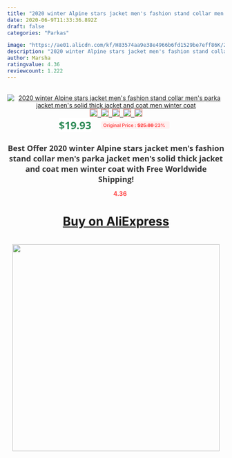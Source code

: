 ```yaml
---
title: "2020 winter Alpine stars jacket men's fashion stand collar men's parka jacket men's solid thick jacket and coat men winter coat"
date: 2020-06-9T11:33:36.892Z
draft: false
categories: "Parkas"

image: "https://ae01.alicdn.com/kf/H83574aa9e38e4966b6fd1529be7eff86K/2020-winter-Alpine-stars-jacket-men-s-fashion-stand-collar-men-s-parka-jacket-men-s.jpg"
description: "2020 winter Alpine stars jacket men's fashion stand collar men's parka jacket men's solid thick jacket and coat men winter coat"
author: Marsha
ratingvalue: 4.36
reviewcount: 1.222
---
```

<br>
<div style="text-align: center;">
<a href="https://s.click.aliexpress.com/e/_98GliV" target="_blank" rel="nofollow noopener noreferrer"><img alt="2020 winter Alpine stars jacket men's fashion stand collar men's parka jacket men's solid thick jacket and coat men winter coat" class="magnifier-image" src="https://ae01.alicdn.com/kf/H83574aa9e38e4966b6fd1529be7eff86K/2020-winter-Alpine-stars-jacket-men-s-fashion-stand-collar-men-s-parka-jacket-men-s.jpg_640x640.jpg">
<br>
<img style="border:1px solid salmon" src="https://ae01.alicdn.com/kf/H83574aa9e38e4966b6fd1529be7eff86K/2020-winter-Alpine-stars-jacket-men-s-fashion-stand-collar-men-s-parka-jacket-men-s.jpg_120x120.jpg">&nbsp;&nbsp;<img style="border:1px solid salmon" src="https://ae01.alicdn.com/kf/He8f6efa9bbc94634a471c375eeab4da1d/2020-winter-Alpine-stars-jacket-men-s-fashion-stand-collar-men-s-parka-jacket-men-s.jpg_120x120.jpg">&nbsp;&nbsp;<img style="border:1px solid salmon" src="https://ae01.alicdn.com/kf/Hbb85cead7492467382dc2461185b41efy/2020-winter-Alpine-stars-jacket-men-s-fashion-stand-collar-men-s-parka-jacket-men-s.jpg_120x120.jpg">&nbsp;&nbsp;<img style="border:1px solid salmon" src="https://ae01.alicdn.com/kf/Haff0836de5894d6ea4a0632e3eb0f203Z/2020-winter-Alpine-stars-jacket-men-s-fashion-stand-collar-men-s-parka-jacket-men-s.jpg_120x120.jpg">&nbsp;&nbsp;<img style="border:1px solid salmon" src="https://ae01.alicdn.com/kf/H30835a667e9d4243bd0544412311f56bf/2020-winter-Alpine-stars-jacket-men-s-fashion-stand-collar-men-s-parka-jacket-men-s.jpg_120x120.jpg"></a></div><br0>
<div style="text-align: center;"><span style="background-color: white; border: 0px; box-sizing: border-box; color: seagreen; display: inline-block; font-family: &quot;open sans&quot; , &quot;arial&quot; , &quot;helvetica&quot; , sans-serif , &quot;heiti&quot;; font-size: 24px; font-stretch: inherit; font-weight: 700; line-height: inherit; margin: 0px 10px 0px 0px; padding: 0px; vertical-align: middle;">$19.93 </span>
<span style="background: rgb(255 , 241 , 241); border-radius: 3px; border: 0px; box-sizing: border-box; color: #ff4747; display: inline-block; font-family: inherit; font-size: 12px; font-stretch: inherit; font-style: inherit; font-variant: inherit; font-weight: 600; line-height: inherit; margin: 0px; padding: 2px 5px; transform: scale(0.9); vertical-align: middle;">Original Price : <b style="text-decoration: line-through;">$25.88 </b> 23%&nbsp;&nbsp;</span></div>
<h1 style="color: #333333; display: inline-block; font-family: &quot;open sans&quot; , &quot;arial&quot; , &quot;helvetica&quot; , sans-serif , &quot;heiti&quot;; font-size: 18px; font-stretch: inherit; font-weight: 700; text-align: center;">Best Offer 2020 winter Alpine stars jacket men's fashion stand collar men's parka jacket men's solid thick jacket and coat men winter coat with Free Worldwide Shipping!</h1>
<div style="color: #ff4747; text-align: center;">
<img src="https://4.bp.blogspot.com/-M0ZcTcb-5uY/XleCXlxnR4I/AAAAAAAAAEc/OrjgMkXV1oMQFaCRZj5HQwOCBcu3w1FegCPcBGAYYCw/s1600/star.png" style="height: 15px;">&nbsp;<b>4.36</b></div>
<div class="button_cont" align="center"><a class="buynow_a" href="https://s.click.aliexpress.com/e/_98GliV" target="_blank" rel="nofollow noopener noreferrer"><H1>Buy on AliExpress</H1></a></div><br>
<div class="separator" style="clear: both; text-align: center;">
<img src="https://lh3.googleusercontent.com/-pTy5HemUv9M/XlePHvY0dAI/AAAAAAAAAE4/0nX5iRUoIWY8eMW9Dpxeirr157OZliDIgCLcBGAsYHQ/s1600/badge.gif" width="480">
</div>
